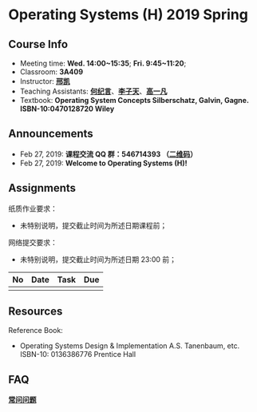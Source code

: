 # Operating Systems (H) 2019 Spring

## Course Info

- Meeting time: **Wed. 14:00~15:35**; **Fri. 9:45~11:20**;
- Classroom: **3A409**
- Instructor: [**邢凯**](mailto:kxing@ustc.edu.cn)
- Teaching Assistants: [**何纪言**](mailto:hejiyan@mail.ustc.edu.cn)、[**李子天**](mailto:lizitian@mail.ustc.edu.cn)、[**高一凡**](mailto:os@yfgao.com)
- Textbook: **Operating System Concepts Silberschatz, Galvin, Gagne. ISBN-10:0470128720 Wiley**

## Announcements

- Feb 27, 2019: **课程交流 QQ 群：546714393 （[二维码](images/QQ.jpg)）**
- Feb 27, 2019: **Welcome to Operating Systems (H)!**

## Assignments

纸质作业要求：
- 未特别说明，提交截止时间为所述日期课程前；

网络提交要求：

- 未特别说明，提交截止时间为所述日期 23:00 前；

| No   | Date | Task | Due  |
| ---- | ---- | ---- | ---- |
|      |      |      |      |

## Resources

Reference Book:

- Operating Systems Design & Implementation A.S. Tanenbaum, etc. ISBN-10: 0136386776 Prentice Hall

## FAQ

[**常问问题**](./faq)